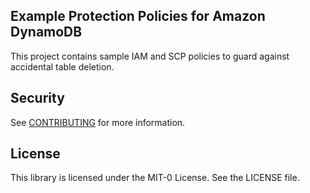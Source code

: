## Example Protection Policies for Amazon DynamoDB

This project contains sample IAM and SCP policies to guard against accidental table deletion.

## Security

See [CONTRIBUTING](CONTRIBUTING.md#security-issue-notifications) for more information.

## License

This library is licensed under the MIT-0 License. See the LICENSE file.

